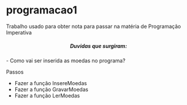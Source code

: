# programacao1
Trabalho usado para obter nota para passar na matéria de Programação Imperativa

<h5 align="center">Duvidas que surgiram:</h5>
- Como vai ser inserida as moedas no programa?

Passos

- Fazer a função InsereMoedas
- Fazer a função GravarMoedas
- Fazer a função LerMoedas



